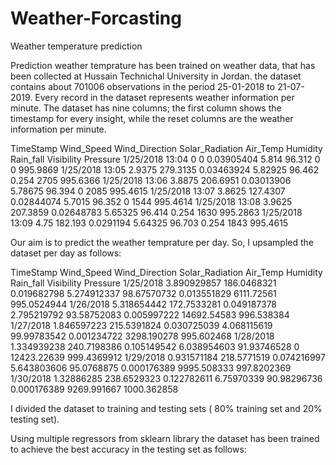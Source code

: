 # Weather-Forcasting
Weather temperature prediction  

Prediction weather temprature has been trained on weather data, that has been collected at Hussain Technichal University in Jordan. the dataset contains about 701006 observations in the period 25-01-2018 to 21-07-2019. Every record in the dataset represents weather information per minute. The dataset has nine columns; the first column shows the timestamp for every insight, while the reset columns are the weather information per minute. 

TimeStamp	Wind_Speed	Wind_Direction	Solar_Radiation	Air_Temp	Humidity	Rain_fall	Visibility	Pressure
1/25/2018 13:04	0	0	0.03905404	5.814	96.312	0	0	995.9869
1/25/2018 13:05	2.9375	279.3135	0.03463924	5.82925	96.462	0.254	2705	995.6366
1/25/2018 13:06	3.8875	206.6951	0.03013906	5.78675	96.394	0	2085	995.4615
1/25/2018 13:07	3.8625	127.4307	0.02844074	5.7015	96.352	0	1544	995.4614
1/25/2018 13:08	3.9625	207.3859	0.02648783	5.65325	96.414	0.254	1630	995.2863
1/25/2018 13:09	4.75	182.193	0.0291194	5.64325	96.703	0.254	1843	995.4615


Our aim is to predict the weather temprature per day. So, I upsampled the dataset per day as follows:

TimeStamp	Wind_Speed	Wind_Direction	Solar_Radiation	Air_Temp	Humidity	Rain_fall	Visibility	Pressure
1/25/2018	3.890929857	186.0468321	0.019682798	5.274912337	98.67570732	0.013551829	6111.72561	995.0524944
1/26/2018	5.318654442	172.7533281	0.049187378	2.795219792	93.58752083	0.005997222	14692.54583	996.538384
1/27/2018	1.846597223	215.5391824	0.030725039	4.068115619	99.99783542	0.001234722	3298.190278	995.602468
1/28/2018	1.334939238	240.7198386	0.105149542	6.038954603	91.93746528	0	12423.22639	999.4369912
1/29/2018	0.931571184	218.5771519	0.074216997	5.643803606	95.0768875	0.000176389	9995.508333	997.8202369
1/30/2018	1.32886285	238.6529323	0.122782611	6.75970339	90.98296736	0.000176389	9269.991667	1000.362858

I divided the dataset to training and testing sets ( 80% training set and 20% testing set).

Using multiple regressors from sklearn library the dataset has been trained to achieve the best accuracy in the testing set as follows: 


